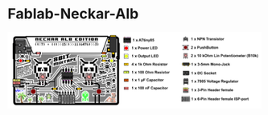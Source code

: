 # Fablab-Neckar-Alb

![8Bit-MixTape-Neckar-Alb](https://raw.githubusercontent.com/8BitMixtape/Fablab-Neckar-Alb/master/8Bit-MixTape/images/8Bit-MixTape_partLayout.jpg)

